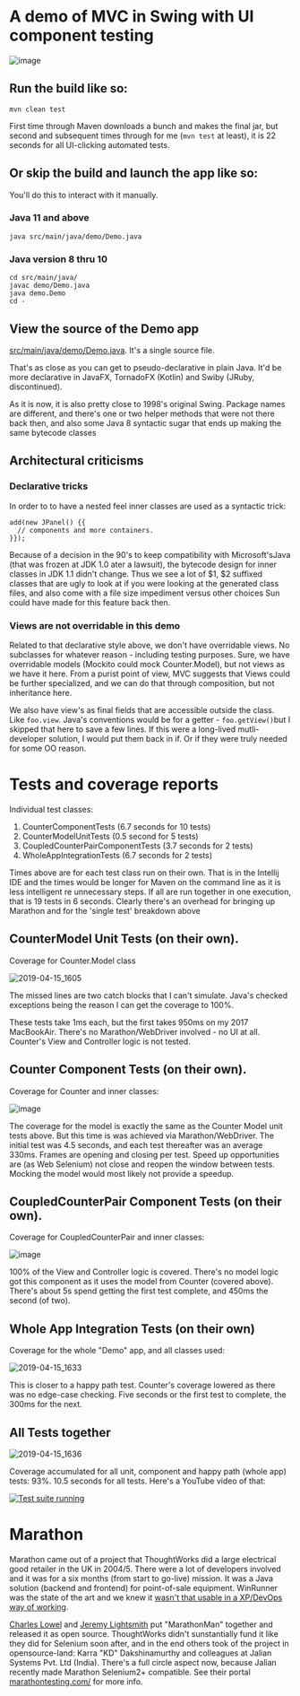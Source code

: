# A demo of MVC in Swing with UI component testing

![image](https://user-images.githubusercontent.com/82182/56163536-8c022b00-5f9c-11e9-8c70-5a30f70c7aa3.png)

## Run the build like so:

```
mvn clean test
```

First time through Maven downloads a bunch and makes the final jar, but second and subsequent times through for 
me (`mvn test` at least), it is 22 seconds for all UI-clicking automated tests.

## Or skip the build and launch the app like so:

You'll do this to interact with it manually.

### Java 11 and above

```
java src/main/java/demo/Demo.java
```

### Java version 8 thru 10

```
cd src/main/java/
javac demo/Demo.java
java demo.Demo
cd -
```

## View the source of the Demo app

[src/main/java/demo/Demo.java](src/main/java/demo/Demo.java). It's a single source file.

That's as close as you can get to pseudo-declarative in plain Java. It'd be more declarative in 
JavaFX, TornadoFX (Kotlin) and Swiby (JRuby, discontinued).

As it is now, it is also pretty close to 1998's original Swing. Package names are different, and 
there's one or two helper methods that were not there back then, and also some Java 8 syntactic 
sugar that ends up making the same bytecode classes  

## Architectural criticisms

### Declarative tricks

In order to to have a nested feel inner classes are used as a syntactic 
trick:

```
add(new JPanel() {{
  // components and more containers.
}});

```

Because of a decision in the 90's to keep compatibility with Microsoft'sJava (that was 
frozen at JDK 1.0 ater a lawsuit), the bytecode design for inner classes in JDK 1.1 didn't 
change. Thus we see a lot of $1, $2 suffixed classes that are ugly to look at if you were 
looking at the generated class files, and also come with a file size impediment versus 
other choices Sun could have made for this feature back then.

### Views are not overridable in this demo

Related to that declarative style above, we don't have overridable views. No subclasses 
for whatever reason - including testing purposes. Sure, we have overridable models 
(Mockito could mock Counter.Model), but not views as we have it here.  From a purist 
point of view, MVC suggests that Views could be further specialized, and we can do that 
through composition, but not inheritance here.

We also have view's as final fields that are accessible outside the class. Like 
`foo.view`. Java's conventions would be for a getter - `foo.getView()`but I skipped 
that here to save a few lines. If this were a long-lived mutli-developer solution, I 
would put them back in if. Or if they were truly needed for some OO reason.

# Tests and coverage reports

Individual test classes:

1. CounterComponentTests (6.7 seconds for 10 tests)
2. CounterModelUnitTests (0.5 second for 5 tests)
3. CoupledCounterPairComponentTests (3.7 seconds for 2 tests)
4. WholeAppIntegrationTests (6.7 seconds for 2 tests)

Times above are for each test class run on their own. That is in the Intellij IDE and the times 
would be longer for Maven on the command line as it is less intelligent re unnecessary steps. If 
all are run together in one execution, that is 19 tests in 6 seconds. Clearly there's an overhead 
for bringing up Marathon and for the 'single test' breakdown above

## CounterModel Unit Tests (on their own).

Coverage for Counter.Model class

![2019-04-15_1605](https://user-images.githubusercontent.com/82182/56143385-72e28580-5f6e-11e9-965f-2b9cc86cfba9.png)

The missed lines are two catch blocks that I can't simulate. Java's checked 
exceptions being the reason I can get the coverage to 100%.

These tests take 1ms each, but the first takes 950ms on my 2017 MacBookAir. There's 
no Marathon/WebDriver involved - no UI at all.  Counter's View and Controller logic 
is not tested.

## Counter Component Tests (on their own).

Coverage for Counter and inner classes:

![image](https://user-images.githubusercontent.com/82182/56144431-58111080-5f70-11e9-81a9-b476b06350ce.png) 

The coverage for the model is exactly the same as the Counter Model unit tests above. But 
this time is was achieved via Marathon/WebDriver. The initial test was 4.5 seconds, and each 
test thereafter was an average 330ms. Frames are opening and closing per test. Speed up 
opportunities are (as Web Selenium) not close and reopen the window between tests.  Mocking 
the model would most likely not provide a speedup.

## CoupledCounterPair Component Tests (on their own).

Coverage for CoupledCounterPair and inner classes:

![image](https://user-images.githubusercontent.com/82182/56144982-6dd30580-5f71-11e9-8a4a-3dbb962905b8.png)

100% of the View and Controller logic is covered. There's no model logic got 
this component as it uses the model from Counter (covered above). There's about 5s 
spend getting the first test complete, and 450ms the second (of two).

## Whole App Integration Tests (on their own)

Coverage for the whole "Demo" app, and all classes used:

![2019-04-15_1633](https://user-images.githubusercontent.com/82182/56145480-5ea08780-5f72-11e9-817a-bbe7d1a86dcf.png)

This is closer to a happy path test. Counter's coverage lowered as there was 
no edge-case checking.  Five seconds or the first test to complete, the 300ms 
for the next.

## All Tests together

![2019-04-15_1636](https://user-images.githubusercontent.com/82182/56145684-bccd6a80-5f72-11e9-96c7-6488a689509e.png)

Coverage accumulated for all unit, component and happy path (whole app) 
tests: 93%. 10.5 seconds for all tests.  Here's a YouTube video of that:

[![Test suite running](http://img.youtube.com/vi/kJIYdXIeZm8/0.jpg)](https://www.youtube.com/watch?v=kJIYdXIeZm8 "Tests suite running")

# Marathon

Marathon came out of a project that ThoughtWorks did a large electrical good retailer in the 
UK in 2004/5. There were a lot of developers involved and it was for a six months (from start 
to go-live) mission. It was a Java solution (backend and frontend) for point-of-sale equipment. 
WinRunner was the state of the art and we knew it 
[wasn't that usable in a XP/DevOps way of working](https://paulhammant.com/blog/000245.html).

[Charles Lowel](https://twitter.com/cowboyd) and 
[Jeremy Lightsmith](https://twitter.com/lightsmith) 
put "MarathonMan" together and released it as open source. ThoughtWorks didn't sunstantially 
fund it like they did for Selenium soon after, and in the end others took of the project in 
opensource-land: Karra "KD" Dakshinamurthy and colleagues at Jalian Systems Pvt. Ltd (India). 
There's a full circle aspect now, because Jalian recently made Marathon Selenium2+ compatible.
See their portal [marathontesting.com/](https://marathontesting.com/) for more info.